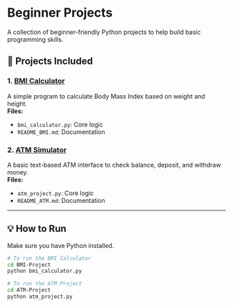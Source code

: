 # Beginner Projects

A collection of beginner-friendly Python projects to help build basic programming skills.

## 🔹 Projects Included

### 1. [BMI Calculator](./BMI-Project)
A simple program to calculate Body Mass Index based on weight and height.  
**Files:**
- `bmi_calculator.py`: Core logic
- `README_BMI.md`: Documentation

### 2. [ATM Simulator](./ATM-Project)
A basic text-based ATM interface to check balance, deposit, and withdraw money.  
**Files:**
- `atm_project.py`: Core logic
- `README_ATM.md`: Documentation

---

## 💡 How to Run

Make sure you have Python installed.

```bash
# To run the BMI Calculator
cd BMI-Project
python bmi_calculator.py

# To run the ATM Project
cd ATM-Project
python atm_project.py
